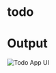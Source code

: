 # todo

# Output
![Todo App UI](https://github.com/Deviletha/todo-project/assets/118511923/b7d4212c-5d89-4827-8102-87bb56e41e1e)
